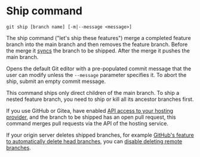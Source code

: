 # Ship command

```
git ship [branch name] [-m|--message <message>]
```

The ship command ("let's ship these features") merge a completed feature branch
into the main branch and then removes the feature branch. Before the merge it
[syncs](sync.md) the branch to be shipped. After the merge it pushes the main
branch.

Opens the default Git editor with a pre-populated commit message that the user
can modify unless the `--message` parameter specifies it. To abort the ship,
submit an empty commit message.

This command ships only direct children of the main branch. To ship a nested
feature branch, you need to ship or kill all its ancestor branches first.

If you use GitHub or Gitea, have enabled
[API access to your hosting provider](../configure.md#enable-api-access-to-your-hosting-provider),
and the branch to be shipped has an open pull request, this command merges pull
requests via the API of the hosting service.

If your origin server deletes shipped branches, for example
[GitHub's feature to automatically delete head branches](https://help.github.com/en/github/administering-a-repository/managing-the-automatic-deletion-of-branches),
you can
[disable deleting remote branches](../configure.md#disable-deleting-remote-branches).
